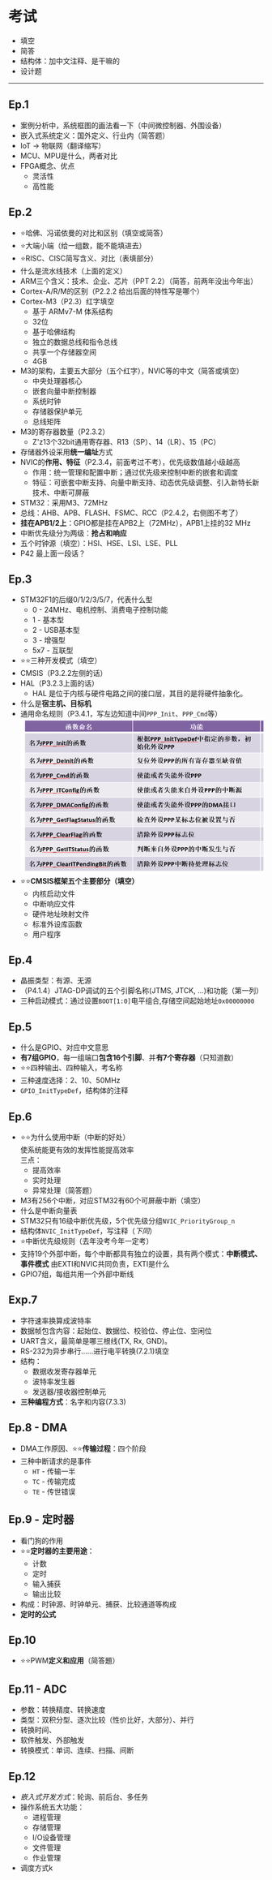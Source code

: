 # 考试

* 填空
* 简答
* 结构体：加中文注释、是干嘛的
* 设计题

---

## Ep.1

* 案例分析中，系统框图的画法看一下（中间微控制器、外围设备）
* 嵌入式系统定义：国外定义、行业内（简答题）
* IoT -> 物联网（翻译缩写）
* MCU、MPU是什么，两者对比
* FPGA概念、优点
  * 灵活性
  * 高性能

## Ep.2

* ⭐哈佛、冯诺依曼的对比和区别（填空或简答）
* ⭐大端小端（给一组数，能不能填进去）
* ⭐RISC、CISC简写含义、对比（表填部分）
* 什么是流水线技术（上面的定义）
* ARM三个含义：技术、企业、芯片（PPT 2.2）（简答，前两年没出今年出）
* Cortex-A/R/M的区别（P2.2.2 给出后面的特性写是哪个）
* Cortex-M3（P2.3）红字填空
  * 基于 ARMv7-M 体系结构
  * 32位
  * 基于哈佛结构
  * 独立的数据总线和指令总线
  * 共享一个存储器空间
  * 4GB
* M3的架构，主要五大部分（五个红字），NVIC等的中文（简答或填空）
  * 中央处理器核心
  * 嵌套向量中断控制器
  * 系统时钟
  * 存储器保护单元
  * 总线矩阵
* M3的寄存器数量（P2.3.2）
  * Z'z13个32bit通用寄存器、R13（SP）、14（LR）、15（PC）
* 存储器外设采用**统一编址**方式
* NVIC的**作用、特征**（P2.3.4，前面考过不考），优先级数值越小级越高
  * 作用：统一管理和配置中断；通过优先级来控制中断的嵌套和调度
  * 特征：可嵌套中断支持、向量中断支持、动态优先级调整、引入新特长新技术、中断可屏蔽
* STM32：采用M3、72MHz
* 总线：AHB、APB、FLASH、FSMC、RCC（P2.4.2，右侧图不考了）
* **挂在APB1/2上**：GPIO都是挂在APB2上（72MHz），APB1上挂的32 MHz
* 中断优先级分为两级：**抢占和响应**
* 五个时钟源（填空）：HSI、HSE、LSI、LSE、PLL
* P42 最上面一段话？

## Ep.3

* STM32F1的后缀0/1/2/3/5/7，代表什么型
  * 0 - 24MHz、电机控制、消费电子控制功能
  * 1 - 基本型
  * 2 - USB基本型
  * 3 - 增强型
  * 5x7 - 互联型
* ⭐⭐三种开发模式（填空）
* CMSIS（P3.2.2左侧的话）
* HAL（P3.2.3上面的话）
  * HAL 是位于内核与硬件电路之间的接口层，其目的是将硬件抽象化。
* 什么是**宿主机、目标机**
* 通用命名规则（P3.4.1，写左边知道中间`PPP_Init`、`PPP_Cmd`等）  
  ![图 1](images/%E8%80%83%E8%AF%95--06-19_10-22-30.png)
* ⭐⭐**CMSIS框架五个主要部分（填空）**  
  * 内核启动文件
  * 中断响应文件
  * 硬件地址映射文件
  * 标准外设库函数
  * 用户程序

## Ep.4

* 晶振类型：有源、无源
* （P4.1.4）JTAG-DP调试的五个引脚名称(JTMS, JTCK, ...)和功能（第一列）
* 三种启动模式：通过设置`BOOT[1:0]`电平组合,存储空间起始地址`0x00000000`

## Ep.5

* 什么是GPIO、对应中文意思
* **有7组GPIO**，每一组端口**包含16个引脚**、并**有7个寄存器**（只知道数）
* ⭐⭐四种输出、四种输入，考名称
* 三种速度选择：2、10、50MHz
* `GPIO_InitTypeDef`，结构体的注释

## Ep.6

* ⭐⭐为什么使用中断（中断的好处）  
  使系统能更有效的发挥性能提高效率  
  三点：
  * 提高效率
  * 实时处理
  * 异常处理（简答题）
* M3有256个中断，对应STM32有60个可屏蔽中断（填空）
* 什么是中断向量表
* STM32只有16级中断优先级，5个优先级分组`NVIC_PriorityGroup_n`
* 结构体`NVIC_InitTypeDef`，写注释（*下同*）
* ⭐中断优先级规则（去年没考今年一定考）
* 支持19个外部中断，每个中断都具有独立的设置，具有两个模式：**中断模式、事件模式**
  由EXTI和NVIC共同负责，EXTI是什么
* GPIO7组，每组共用一个外部中断线

## Exp.7

* 字符速率换算成波特率
* 数据帧包含内容：起始位、数据位、校验位、停止位、空闲位
* UART含义，最简单是哪三根线(TX, Rx, GND)。
* RS-232为异步串行……进行电平转换(7.2.1)填空
* 结构：
  * 数据收发寄存器单元
  * 波特率发生器
  * 发送器/接收器控制单元
* **三种编程方式**：名字和内容(7.3.3)

## Ep.8 - DMA

* DMA工作原因、⭐⭐**传输过程**：四个阶段
* 三种中断请求的是事件
  * `HT` - 传输一半
  * `TC` - 传输完成
  * `TE` - 传世错误

## Ep.9 - 定时器

* 看门狗的作用
* ⭐⭐**定时器的主要用途**：
  * 计数
  * 定时
  * 输入捕获
  * 输出比较
* 构成：时钟源、时钟单元、捕获、比较通道等构成
* **定时的公式**

## Ep.10

* ⭐⭐PWM**定义和应用**（简答題）

## Ep.11 - ADC

* 参数：转换精度、转换速度
* 类型：双积分型、逐次比较（性价比好，大部分）、并行
* 转换时间、
* 软件触发、外部触发
* 转换模式：单词、连续、扫描、间断

## Ep.12

* *嵌入式开发方式*：轮询、前后台、多任务
* 操作系统五大功能：
  * 进程管理
  * 存储管理
  * I/O设备管理
  * 文件管理
  * 作业管理
* 调度方式k